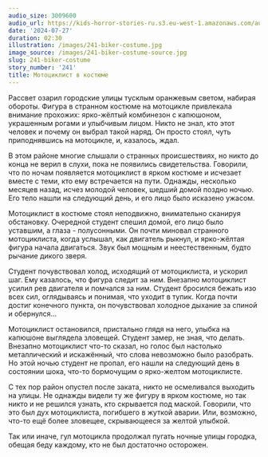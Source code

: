 ```yaml
---
audio_size: 3009600
audio_url: https://kids-horror-stories-ru.s3.eu-west-1.amazonaws.com/audio/241-biker-costume.mp3
date: '2024-07-27'
duration: 02:30
illustration: /images/241-biker-costume.jpg
image_source: /images/241-biker-costume-source.jpg
slug: 241-biker-costume
story_number: '241'
title: Мотоциклист в костюме
---
```


Рассвет озарил городские улицы тусклым оранжевым светом, набирая обороты. Фигура в странном костюме на мотоцикле привлекала внимание прохожих: ярко-жёлтый комбинезон с капюшоном, украшенным рогами и улыбчивым лицом. Никто не знал, кто этот человек и почему он выбрал такой наряд. Он просто стоял, чуть приподнявшись на мотоцикле, и, казалось, ждал.

В этом районе многие слышали о странных происшествиях, но никто до конца не верил в слухи, пока не появились свидетельства. Говорили, что по ночам появляется мотоциклист в ярком костюме и исчезает вместе с теми, кто ему встречается на пути. Однажды, несколько месяцев назад, исчез молодой человек, шедший домой поздно ночью. Его тело нашли на следующий день, и его лицо было исказено ужасом.

Мотоциклист в костюме стоял неподвижно, внимательно сканируя обстановку. Очередной студент спешил домой, его лицо было уставшим, а глаза - полусонными. Он почти миновал странного мотоциклиста, когда услышал, как двигатель рыкнул, и ярко-жёлтая фигура начала двигаться. Звук был мощным и неестественным, будто рычание дикого зверя.

Студент почувствовал холод, исходящий от мотоциклиста, и ускорил шаг. Ему казалось, что фигура следит за ним. Внезапно мотоциклист усилил рев двигателя и помчался за ним. Студент бросился бежать изо всех сил, оглядываясь и понимая, что уходит в тупик. Когда почти достиг конечного пункта, он почувствовал холодное дыхание за спиной и обернулся...

Мотоциклист остановился, пристально глядя на него, улыбка на капюшоне выглядела зловещей. Студент замер, не зная, что делать. Внезапно мотоциклист что-то сказал, но голос был настолько металлический и искажённый, что слова невозможно было разобрать. Но этой ночью студент не пропал, его нашли на следующий день в состоянии шока, что-то бормочущим о ярко-желтом мотоциклисте.

С тех пор район опустел после заката, никто не осмеливался выходить на улицы. Не однажды видели ту же фигуру в ярком костюме, но так никто и не решился узнать, кто скрывается под маской. Говорили, что это был дух мотоциклиста, погибшего в жуткой аварии. Или, возможно, что-то ещё более зловещее, скрывающееся за желтой улыбкой.

Так или иначе, гул мотоцикла продолжал пугать ночные улицы городка, обещая беду каждому, кто не был достаточно осторожен.